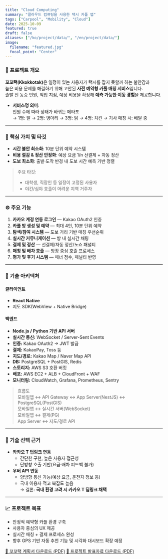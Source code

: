 ```yaml
---
title: "Cloud Computing"
summary: "클라우드 컴퓨팅을 사용한 택시 카풀 앱"
tags: ["Carpool", "Mobility", "Cloud"]
date: 2025-10-09
featured: true
draft: false
aliases: ["/ko/project/data/", "/en/project/data/"]
image:
  filename: "featured.jpg"
  focal_point: "Center"
---
```


### 🚖 프로젝트 개요
<strong>꼬꼬택(Kkokkotak)</strong>은 일정이 있는 사용자가 택시를 잡지 못할까 하는 불안감과  
높은 비용 문제를 해결하기 위해 고안된 **사전 예약형 카풀 매칭 서비스**입니다.  
출발 전 동승 인원, 픽업 지점, 예상 비용을 확정해 **예측 가능한 이동 경험**을 제공합니다.

- **서비스명 의미**:  
  인원 수에 따라 상태가 바뀌는 메타포  
  → 1명: 알 → 2명: 병아리 → 3명: 닭 → 4명: 치킨 → 기사 매칭 시: 배달 중  

---

### 🎯 핵심 가치 및 타깃
- **시간 불안 최소화**: 10분 단위 예약 시스템  
- **비용 절감 & 정산 안정화**: 예상 요금 1/n 선결제 + 자동 정산  
- **도보 최소화**: 출발·도착 반경 내 도보 시간 예측 기반 정렬  

> 주요 타깃:  
> - 대학생, 직장인 등 일정이 고정된 사용자  
> - 야간/심야 호출이 어려운 지역 거주자  

---

### ⚙️ 주요 기능
1. **카카오 계정 연동 로그인** — Kakao OAuth2 인증  
2. **카풀 방 생성 및 예약** — 최대 4인, 10분 단위 예약  
3. **탐색/참여 시스템** — 도보 거리 기반 매칭 우선순위  
4. **실시간 커뮤니케이션** — 방 내 실시간 채팅  
5. **결제 및 정산** — 선결제/자동 정산/노쇼 패널티  
6. **매칭 및 배차 호출** — 방장 중심 호출 프로세스  
7. **평가 및 후기 시스템** — 매너 점수, 패널티 반영  

---

### 🧠 기술 아키텍처
#### 클라이언트
- **React Native**  
- 지도 SDK(WebView + Native Bridge)  

#### 백엔드
- **Node.js / Python 기반 API 서버**  
- **실시간 통신:** WebSocket / Server-Sent Events  
- **인증:** Kakao OAuth2 → JWT 발급  
- **결제:** KakaoPay, Toss 등  
- **지도/경로:** Kakao Map / Naver Map API  
- **DB:** PostgreSQL + PostGIS, Redis  
- **스토리지:** AWS S3 호환 버킷  
- **배포:** AWS EC2 + ALB + CloudFront + WAF  
- **모니터링:** CloudWatch, Grafana, Prometheus, Sentry  

> 흐름도  
> 모바일앱 ↔ API Gateway ↔ App Server(NestJS) ↔ PostgreSQL(PostGIS)  
> 모바일앱 ↔ 실시간 서버(WebSocket)  
> 모바일앱 ↔ 결제(PG)  
> App Server ↔ 지도/경로 API  

---

### 🧩 기술 선택 근거
- **카카오 T 딥링크 연동**  
  - 간단한 구현, 높은 사용자 접근성  
  - 단방향 호출 기반(요금·배차 피드백 불가)  
- **우버 API 연동**  
  - 양방향 통신 가능(예상 요금, 운전자 정보 등)  
  - 국내 이용자 적고 복잡도 높음  
  → 결론: **국내 환경 고려 시 카카오 T 딥링크 채택**

---

### 📈 프로젝트 목표
- 안정적 예약형 카풀 환경 구축  
- 사용자 중심의 UX 제공  
- 실시간 매칭 + 결제 프로세스 완성  
- 향후 GPS 기반 자동 추천 기능 및 시각화 대시보드 확장 예정

[📄 꼬꼬택 계획서 다운로드 (PDF)](/files/taxi.pdf)
[📄 프로젝트 발표자료 다운로드 (PDF)](/files/taxipre.pdf)